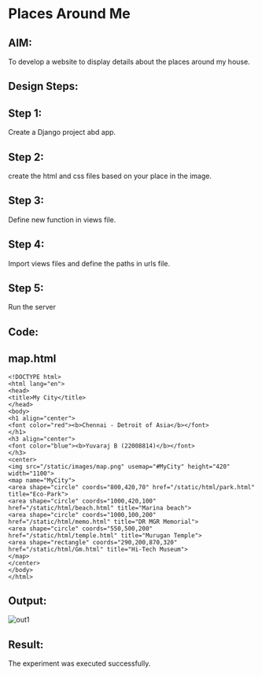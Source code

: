 # Places Around Me
## AIM:
To develop a website to display details about the places around my house.

## Design Steps:

## Step 1:
Create a Django project abd app.

## Step 2:
create the html and css files based on your place in the image.

## Step 3:
Define new function in views file.

## Step 4:
Import views files and define the paths in urls file.

## Step 5:
Run the server
## Code:
## map.html
```
<!DOCTYPE html>
<html lang="en">
<head>
<title>My City</title>
</head>
<body>
<h1 align="center">
<font color="red"><b>Chennai - Detroit of Asia</b></font>
</h1>
<h3 align="center">
<font color="blue"><b>Yuvaraj B (22008814)</b></font>
</h3>
<center>
<img src="/static/images/map.png" usemap="#MyCity" height="420" width="1100">
<map name="MyCity">
<area shape="circle" coords="800,420,70" href="/static/html/park.html" title="Eco-Park">
<area shape="circle" coords="1000,420,100" href="/static/html/beach.html" title="Marina beach">
<area shape="circle" coords="1000,100,200" href="/static/html/memo.html" title="DR MGR Memorial">
<area shape="circle" coords="550,500,200" href="/static/html/temple.html" title="Murugan Temple">
<area shape="rectangle" coords="290,200,870,320" href="/static/html/Gm.html" title="Hi-Tech Museum">
</map>
</center>
</body>
</html>
```
## Output:

![out1](https://user-images.githubusercontent.com/118343998/215252606-566d903a-27d7-41c4-92c0-2364f529f672.png)




## Result:
The experiment was executed successfully.


